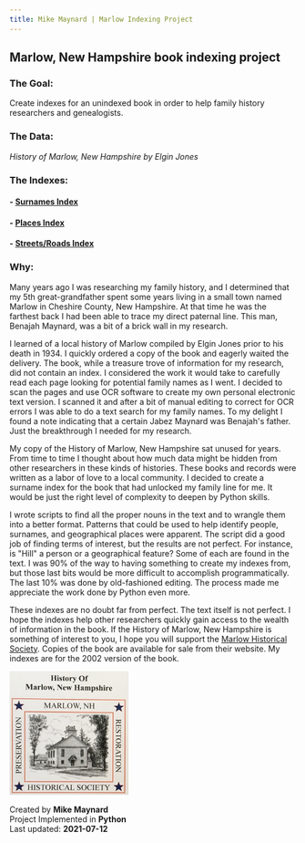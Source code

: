 ```yaml
---
title: Mike Maynard | Marlow Indexing Project
---
```

## Marlow, New Hampshire book indexing project

### The Goal:
Create indexes for an unindexed book in order to help family history researchers and genealogists.

### The Data:
_History of Marlow, New Hampshire by Elgin Jones_


### The Indexes:

#### - [Surnames Index](Surname.txt)
#### - [Places Index](Places.txt)
#### - [Streets/Roads Index](Streets.txt)

### Why:

Many years ago I was researching my family history, and I determined that my 5th great-grandfather spent some years living in a small town named Marlow in Cheshire County, New Hampshire. At that time he was the farthest back I had been able to trace my direct paternal line.  This man, Benajah Maynard, was a bit of a brick wall in my research.

I learned of a local history of Marlow compiled by Elgin Jones prior to his death in 1934. I quickly ordered a copy of the book and eagerly waited the delivery.  The book, while a treasure trove of information for my research, did not contain an index. I considered the work it would take to carefully read each page looking for potential family names as I went. I decided to scan the pages and use OCR software to create my own personal electronic text version.  I scanned it and after a bit of manual editing to correct for OCR errors I was able to do a text search for my family names.  To my delight I found a note indicating that a certain Jabez Maynard was Benajah's father.  Just the breakthrough I needed for my research.

My copy of the History of Marlow, New Hampshire sat unused for years.  From time to time I thought about how much data might be hidden from other researchers in these kinds of histories.  These books and records were written as a labor of love to a local community.  I decided to create a surname index for the book that had unlocked my family line for me.  It would be just the right level of complexity to deepen by Python skills.

I wrote scripts to find all the proper nouns in the text and to wrangle them into a better format. Patterns that could be used to help identify people, surnames, and geographical places were apparent. The script did a good job of finding terms of interest, but the results are not perfect. For instance, is "Hill" a person or a geographical feature? Some of each are found in the text.  I was 90% of the way to having something to create my indexes from, but those last bits would be more difficult to accomplish programmatically.  The last 10% was done by old-fashioned editing. The process made me appreciate the work done by Python even more. 

These indexes are no doubt far from perfect. The text itself is not perfect. I hope the indexes help other researchers quickly gain access to the wealth of information in the book.  If the History of Marlow, New Hampshire is something of interest to you, I hope you will support the [Marlow Historical Society](http://www.marlownewhampshire.org/marlow-historical-society.php).  Copies of the book are available for sale from their website.  My indexes are for the 2002 version of the book. 

![History of Marlow cover picture](marlow_cover.png)

Created by **Mike Maynard**<BR>
Project Implemented in **Python**<BR>
Last updated:  **2021-07-12**

